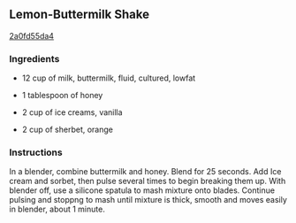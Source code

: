 ## Lemon-Buttermilk Shake

[2a0fd55da4](http://www.food.com/recipe/lemon-buttermilk-shake-381354)

### Ingredients

 - 12 cup of milk, buttermilk, fluid, cultured, lowfat

 - 1 tablespoon of honey

 - 2 cup of ice creams, vanilla

 - 2 cup of sherbet, orange

### Instructions

In a blender, combine buttermilk and honey. Blend for 25 seconds. Add Ice cream and sorbet, then pulse several times to begin breaking them up. With blender off, use a silicone spatula to mash mixture onto blades. Continue pulsing and stoppng to mash until mixture is thick, smooth and moves easily in blender, about 1 minute.